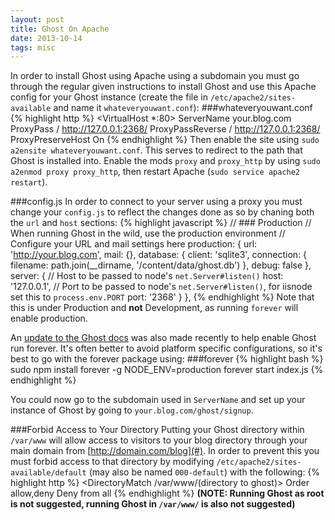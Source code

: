```yaml
---
layout: post
title: Ghost On Apache
date: 2013-10-14
tags: misc
---
```


In order to install Ghost using Apache using a subdomain you must go through the regular given instructions to install Ghost and use this Apache config for your Ghost instance (create the file in `/etc/apache2/sites-available` and name it `whateveryouwant.conf`):
###whateveryouwant.conf
{% highlight http %}
<VirtualHost *:80>
    ServerName your.blog.com
    ProxyPass / http://127.0.0.1:2368/
    ProxyPassReverse / http://127.0.0.1:2368/
    ProxyPreserveHost On
</VirtualHost>
{% endhighlight %}
Then enable the site using `sudo a2ensite whateveryouwant.conf`. This serves to redirect to the path that Ghost is installed into. Enable the mods `proxy` and `proxy_http` by using `sudo a2enmod proxy proxy_http`, then restart Apache (`sudo service apache2 restart`).

###config.js
In order to connect to your server using a proxy you must change your `config.js` to reflect the changes done as so by chaning both the `url` and `host` sections:
{% highlight javascript %}
    // ### Production
    // When running Ghost in the wild, use the production environment
    // Configure your URL and mail settings here
    production: {
        url: 'http://your.blog.com',
        mail: {},
        database: {
            client: 'sqlite3',
            connection: {
                filename: path.join(__dirname, '/content/data/ghost.db')
            },
            debug: false
        },
        server: {
            // Host to be passed to node's `net.Server#listen()`
            host: '127.0.0.1',
            // Port to be passed to node's `net.Server#listen()`, for iisnode set this to `process.env.PORT`
            port: '2368'
        }
    },
{% endhighlight %}
Note that this is under Production and **not** Development, as running `forever` will enable production.

An [update to the Ghost docs](http://docs.ghost.org/installation/deploy/) was also made recently to help enable Ghost run forever. It's often better to avoid platform specific configurations, so it's best to go with the forever package using:
###forever
{% highlight bash %}
sudo npm install forever -g
NODE_ENV=production forever start index.js
{% endhighlight %}

You could now go to the subdomain used in `ServerName` and set up your instance of Ghost by going to `your.blog.com/ghost/signup`.

###Forbid Access to Your Directory
Putting your Ghost directory within `/var/www` will allow access to visitors to your blog directory through your main domain from [http://domain.com/blog](#). In order to prevent this you must forbid access to that directory by modifying `/etc/apache2/sites-available/default` (may also be named `000-default`) with the following:
{% highlight http %}
<DirectoryMatch /var/www/(directory to ghost)>
    Order allow,deny
    Deny from all
</DirectoryMatch>
{% endhighlight %}
**(NOTE: Running Ghost as root is not suggested, running Ghost in `/var/www/` is also not suggested)**
